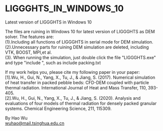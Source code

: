 # LIGGGHTS_IN_WINDOWS_10  
Latest version of LIGGGHTS  in Windows 10   

The files are ruining in Windows 10 for latest version of LIGGGHTS as DEM solver. The features are:  
(1).Including all functions of LIGGGHTS in serial mode for DEM simulation.   
(2).Unnecessary parts for ruining DEM simulation are deleted, including VTK, BOOST, MPI,et al.   
(3). When running the simulation, just double click the file "LIGGGHTS.exe" and type "include <filename>", such as include packing.txt  
  

If my work helps you, please cite my following paper in your paper:  
[1].Wu, H., Gui, N., Yang, X., Tu, J., & Jiang, S. (2017). Numerical simulation of heat transfer in packed pebble beds: CFD-DEM coupled with particle thermal radiation. International Journal of Heat and Mass Transfer, 110, 393-405.  
[2].Wu, H., Gui, N., Yang, X., Tu, J., & Jiang, S. (2020). Analysis and evaluations of four models of thermal radiation for densely packed granular systems. Chemical Engineering Science, 211, 115309.  


By Hao Wu  
wuhao@mail.tsinghua.edu.cn
